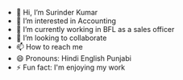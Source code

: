 - 👋 Hi, I’m Surinder Kumar 
- 👀 I’m interested in Accounting 
- 🌱 I’m currently working in BFL as a sales officer 
- 💞️ I’m looking to collaborate 
- 📫 How to reach me 
- 😄 Pronouns: Hindi English Punjabi 
- ⚡ Fun fact: I'm enjoying my work 

<!---
spardhan057/spardhan057 is a ✨ special ✨ repository because its `README.md` (this file) appears on your GitHub profile.
You can click the Preview link to take a look at your changes.
--->
